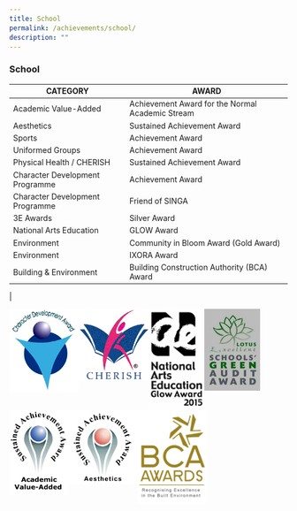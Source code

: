 ```yaml
---
title: School
permalink: /achievements/school/
description: ""
---
```

### **School**

| CATEGORY | AWARD |
|---|---|
| Academic Value-Added | Achievement Award for the Normal Academic Stream |
| Aesthetics | Sustained Achievement Award |
| Sports    |  Achievement Award |
| Uniformed Groups    | Achievement Award  |
| Physical Health / CHERISH     | Sustained Achievement Award  |
| Character Development Programme | Achievement Award |
| Character Development Programme | Friend of SINGA  |
| 3E Awards | Silver Award  |
| National Arts Education  | GLOW Award |
| Environment | Community in Bloom Award  (Gold Award) |
| Environment  | IXORA Award |
| Building & Environment | Building Construction Authority (BCA) Award  |
|

<img src="/images/achievement1.jpg" style="width:25%" align=left>
<img src="/images/achievement2.jpg" style="width:25%" align=left>
<img src="/images/achievement3.jpg" style="width:20%" align=left>
<img src="/images/achievement4.jpg" style="width:20%" align=left>

<br clear="left">

<img src="/images/achievement5.jpg" style="width:21%" align=left>
<img src="/images/achievement6.jpg" style="width:25%" align=left>
<img src="/images/achievement7.jpg" style="width:25%" align=left>